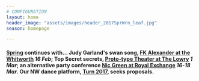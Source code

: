 ```yaml
---
# CONFIGURATION
layout: home
header_image: "assets/images/header_2017SprWrn_leaf.jpg"
season: homepage

---
```

#### [Spring](/current/2017-spring) continues with… Judy Garland's swan song, [FK Alexander at the Whitworth](/current/2017-spring/alexander) *16 Feb*; Top Secret secrets, [Proto-type Theater at The Lowry](/current/2017-spring/proto-type) *1 Mar*; an alternative party conference [Nic Green at Royal Exchange](/current/2017-spring/green) *16-18 Mar*. Our NW dance platform, [Turn 2017](/hab/turn), seeks proposals.
